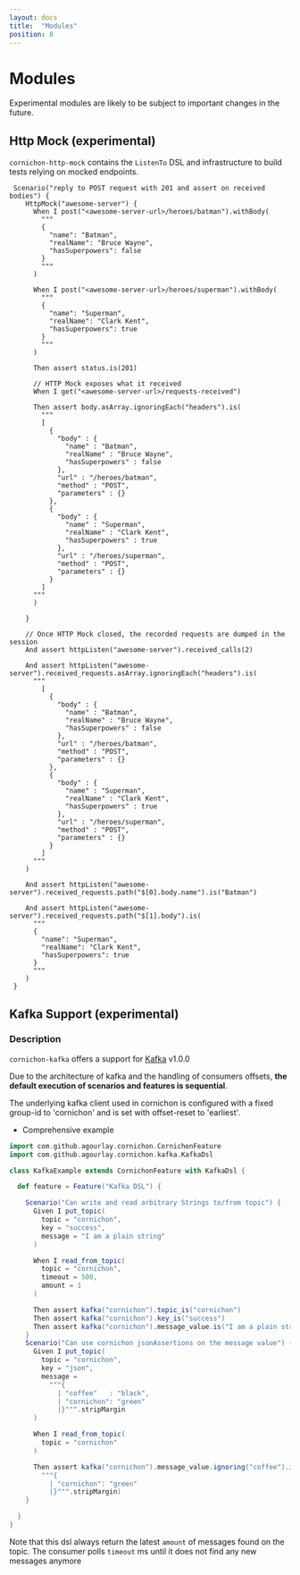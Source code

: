 ```yaml
---
layout: docs
title:  "Modules"
position: 8
---
```


# Modules

Experimental modules are likely to be subject to important changes in the future.


## Http Mock (experimental)

`cornichon-http-mock` contains the `ListenTo` DSL and infrastructure to build tests relying on mocked endpoints.

```
 Scenario("reply to POST request with 201 and assert on received bodies") {
    HttpMock("awesome-server") {
      When I post("<awesome-server-url>/heroes/batman").withBody(
        """
        {
          "name": "Batman",
          "realName": "Bruce Wayne",
          "hasSuperpowers": false
        }
        """
      )

      When I post("<awesome-server-url>/heroes/superman").withBody(
        """
        {
          "name": "Superman",
          "realName": "Clark Kent",
          "hasSuperpowers": true
        }
        """
      )

      Then assert status.is(201)

      // HTTP Mock exposes what it received
      When I get("<awesome-server-url>/requests-received")

      Then assert body.asArray.ignoringEach("headers").is(
        """
        [
          {
            "body" : {
              "name" : "Batman",
              "realName" : "Bruce Wayne",
              "hasSuperpowers" : false
            },
            "url" : "/heroes/batman",
            "method" : "POST",
            "parameters" : {}
          },
          {
            "body" : {
              "name" : "Superman",
              "realName" : "Clark Kent",
              "hasSuperpowers" : true
            },
            "url" : "/heroes/superman",
            "method" : "POST",
            "parameters" : {}
          }
        ]
      """
      )

    }

    // Once HTTP Mock closed, the recorded requests are dumped in the session
    And assert httpListen("awesome-server").received_calls(2)

    And assert httpListen("awesome-server").received_requests.asArray.ignoringEach("headers").is(
      """
        [
          {
            "body" : {
              "name" : "Batman",
              "realName" : "Bruce Wayne",
              "hasSuperpowers" : false
            },
            "url" : "/heroes/batman",
            "method" : "POST",
            "parameters" : {}
          },
          {
            "body" : {
              "name" : "Superman",
              "realName" : "Clark Kent",
              "hasSuperpowers" : true
            },
            "url" : "/heroes/superman",
            "method" : "POST",
            "parameters" : {}
          }
        ]
      """
    )

    And assert httpListen("awesome-server").received_requests.path("$[0].body.name").is("Batman")

    And assert httpListen("awesome-server").received_requests.path("$[1].body").is(
      """
      {
        "name": "Superman",
        "realName": "Clark Kent",
        "hasSuperpowers": true
      }
      """
    )
 }
```


## Kafka Support (experimental)

### Description

`cornichon-kafka` offers a support for [Kafka](https://kafka.apache.org) v1.0.0

Due to the architecture of kafka and the handling of consumers offsets, **the default execution of
scenarios and features is sequential**.

The underlying kafka client used in cornichon is configured with a fixed group-id to 'cornichon' and is set with offset-reset to 'earliest'.

- Comprehensive example

```scala
import com.github.agourlay.cornichon.CornichonFeature
import com.github.agourlay.cornichon.kafka.KafkaDsl

class KafkaExample extends CornichonFeature with KafkaDsl {

  def feature = Feature("Kafka DSL") {

    Scenario("Can write and read arbitrary Strings to/from topic") {
      Given I put_topic(
        topic = "cornichon",
        key = "success",
        message = "I am a plain string"
      )

      When I read_from_topic(
        topic = "cornichon",
        timeout = 500,
        amount = 1
      )

      Then assert kafka("cornichon").topic_is("cornichon")
      Then assert kafka("cornichon").key_is("success")
      Then assert kafka("cornichon").message_value.is("I am a plain string")
    }
    Scenario("Can use cornichon jsonAssertions on the message value") {
      Given I put_topic(
        topic = "cornichon",
        key = "json",
        message =
          """{
            | "coffee"   : "black",
            | "cornichon": "green"
            |}""".stripMargin
      )

      When I read_from_topic(
        topic = "cornichon"
      )

      Then assert kafka("cornichon").message_value.ignoring("coffee").is(
        """{
          | "cornichon": "green"
          |}""".stripMargin)
    }

  }
}


```

Note that this dsl always return the latest `amount` of messages found on the topic.
The consumer polls `timeout` ms until it does not find any new messages anymore
